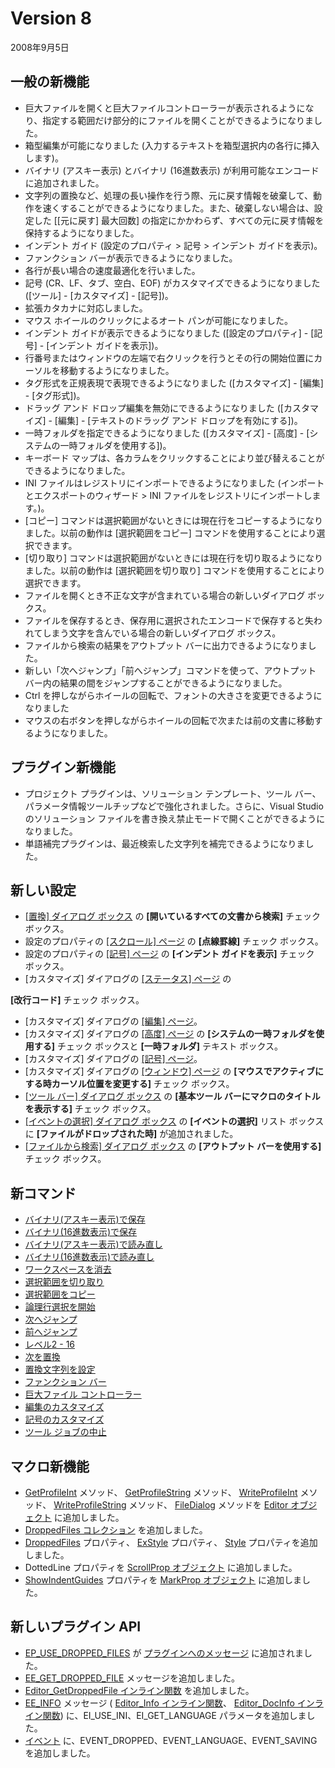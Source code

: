 # Version 8

2008年9月5日

## 一般の新機能

- 巨大ファイルを開くと巨大ファイルコントローラーが表示されるようになり、指定する範囲だけ部分的にファイルを開くことができるようになりました。
- 箱型編集が可能になりました (入力するテキストを箱型選択内の各行に挿入します)。
- バイナリ (アスキー表示) とバイナリ (16進数表示) が利用可能なエンコードに追加されました。
- 文字列の置換など、処理の長い操作を行う際、元に戻す情報を破棄して、動作を速くすることができるようになりました。また、破棄しない場合は、設定した \[\[元に戻す\] 最大回数\] の指定にかかわらず、すべての元に戻す情報を保持するようになりました。
- インデント ガイド (設定のプロパティ > 記号 \> インデント ガイドを表示)。
- ファンクション バーが表示できるようになりました。
- 各行が長い場合の速度最適化を行いました。
- 記号 (CR、LF、タブ、空白、EOF) がカスタマイズできるようになりました (\[ツール\] - \[カスタマイズ\] - \[記号\])。
- 拡張カタカナに対応しました。
- マウス ホイールのクリックによるオート パンが可能になりました。
- インデント ガイドが表示できるようになりました (\[設定のプロパティ\] \- \[記号\] \- \[インデント ガイドを表示\])。
- 行番号またはウィンドウの左端で右クリックを行うとその行の開始位置にカーソルを移動するようになりました。
- タグ形式を正規表現で表現できるようになりました (\[カスタマイズ\] \- \[編集\] \- \[タグ形式\])。
- ドラッグ アンド ドロップ編集を無効にできるようになりました (\[カスタマイズ\] \- \[編集\] \- \[テキストのドラッグ アンド ドロップを有効にする\])。
- 一時フォルダを指定できるようになりました (\[カスタマイズ\] \- \[高度\] \- \[システムの一時フォルダを使用する\])。
- キーボード マップは、各カラムをクリックすることにより並び替えることができるようになりました。
- INI ファイルはレジストリにインポートできるようになりました (インポートとエクスポートのウィザード > INI ファイルをレジストリにインポートします。)。
- \[コピー\] コマンドは選択範囲がないときには現在行をコピーするようになりました。以前の動作は \[選択範囲をコピー\] コマンドを使用することにより選択できます。
- \[切り取り\] コマンドは選択範囲がないときには現在行を切り取るようになりました。以前の動作は \[選択範囲を切り取り\] コマンドを使用することにより選択できます。
- ファイルを開くとき不正な文字が含まれている場合の新しいダイアログ ボックス。
- ファイルを保存するとき、保存用に選択されたエンコードで保存すると失われてしまう文字を含んでいる場合の新しいダイアログ ボックス。
- ファイルから検索の結果をアウトプット バーに出力できるようになりました。
- 新しい「次へジャンプ」「前へジャンプ」コマンドを使って、アウトプット バー内の結果の間をジャンプすることができるようになりました。
- Ctrl を押しながらホイールの回転で、フォントの大きさを変更できるようになりました
- マウスの右ボタンを押しながらホイールの回転で次または前の文書に移動するようになりました。

## プラグイン新機能

- プロジェクト プラグインは、ソリューション テンプレート、ツール バー、パラメータ情報ツールチップなどで強化されました。さらに、Visual Studio のソリューション ファイルを書き換え禁止モードで開くことができるようになりました。
- 単語補完プラグインは、最近検索した文字列を補完できるようになりました。

## 新しい設定

- [\[置換\] ダイアログ ボックス](../dlg/replace/index) の **\[開いているすべての文書から検索\]** チェック ボックス。
- 設定のプロパティの [\[スクロール\] ページ](../dlg/properties/scroll/index) の **\[点線罫線\]** チェック ボックス。
- 設定のプロパティの [\[記号\] ページ](../dlg/properties/marks/index) の **\[インデント ガイドを表示\]** チェック ボックス。
- \[カスタマイズ\] ダイアログの [\[ステータス\] ページ](../dlg/customize/status/index) の

**\[改行コード\]** チェック ボックス。
- \[カスタマイズ\] ダイアログの [\[編集\] ページ](../dlg/customize/edit/index)。
- \[カスタマイズ\] ダイアログの [\[高度\] ページ](../dlg/customize/advanced/index) の **\[システムの一時フォルダを使用する\]** チェック ボックスと **\[一時フォルダ\]** テキスト ボックス。
- \[カスタマイズ\] ダイアログの [\[記号\] ページ](../dlg/customize/marks/index)。
- \[カスタマイズ\] ダイアログの [\[ウィンドウ\] ページ](../dlg/customize/window/index) の **\[マウスでアクティブにする時カーソル位置を変更する\]** チェック ボックス。
- [\[ツール バー\] ダイアログ ボックス](../dlg/toolbars/index) の **\[基本ツール バーにマクロのタイトルを表示する\]** チェック ボックス。
- [\[イベントの選択\] ダイアログ ボックス](../dlg/macro_customize/my_macros/select_events/index) の
**\[イベントの選択\]** リスト ボックスに **\[ファイルがドロップされた時\]** が追加されました。
- [\[ファイルから検索\] ダイアログ ボックス](../dlg/find_in_files/index) の
**\[アウトプット バーを使用する\]** チェック ボックス。

## 新コマンド

- [バイナリ(アスキー表示)で保存](../cmd/file/file_save_binary)
- [バイナリ(16進数表示)で保存](../cmd/file/file_save_hex)
- [バイナリ(アスキー表示)で読み直し](../cmd/file/file_reload_binary)
- [バイナリ(16進数表示)で読み直し](../cmd/file/file_reload_hex)
- [ワークスペースを消去](../cmd/file/erase_workspace)
- [選択範囲を切り取り](../cmd/edit/edit_cut_sel)
- [選択範囲をコピー](../cmd/edit/edit_copy_sel)
- [論理行選択を開始](../cmd/edit/select_logical_line)
- [次へジャンプ](../cmd/edit/jump_next)
- [前へジャンプ](../cmd/edit/jump_prev)
- [レベル2 - 16](../cmd/edit/outline_level)
- [次を置換](../cmd/search/replace_next)
- [置換文字列を設定](../cmd/search/retrieve_replace_text)
- [ファンクション バー](../cmd/view/view_function_bar)
- [巨大ファイル コントローラー](../cmd/view/large_file_bar)
- [編集のカスタマイズ](../cmd/tools/customize_edit)
- [記号のカスタマイズ](../cmd/tools/customize_marks)
- [ツール ジョブの中止](../cmd/tools/terminate_tool)

## マクロ新機能

- [GetProfileInt](../macro/editor/getprofileint) メソッド、 [GetProfileString](../macro/editor/getprofilestring)
メソッド、 [WriteProfileInt](../macro/editor/writeprofileint) メソッド、 [WriteProfileString](../macro/editor/writeprofilestring)
メソッド、 [FileDialog](../macro/editor/filedialog) メソッドを [Editor オブジェクト](../macro/editor/index) に追加しました。
- [DroppedFiles コレクション](../macro/dropped_files/index) を追加しました。
- [DroppedFiles](../macro/window/droppedfiles) プロパティ、 [ExStyle](../macro/window/exstyle)
プロパティ、 [Style](../macro/window/style) プロパティを追加しました。
- DottedLine プロパティを
[ScrollProp オブジェクト](../macro/scroll_prop/index) に追加しました。
- [ShowIndentGuides](../macro/mark_prop/show_indent_guides)
プロパティを [MarkProp オブジェクト](../macro/mark_prop/index) に追加しました。

## 新しいプラグイン API

- [EP\_USE\_DROPPED\_FILES](../plugin/plugin_message/ep_use_dropped_files) が [プラグインへのメッセージ](../plugin/plugin_message/index) に追加されました。
- [EE\_GET\_DROPPED\_FILE](../plugin/message/ee_get_dropped_file)
メッセージを追加しました。
- [Editor\_GetDroppedFile インライン関数](../plugin/macro/editor_getdroppedfile) を追加しました。
- [EE\_INFO](../plugin/message/ee_info) メッセージ ( [Editor\_Info インライン関数](../plugin/macro/editor_info)、 [Editor\_DocInfo インライン関数](../plugin/macro/editor_docinfo))
に、EI\_USE\_INI、EI\_GET\_LANGUAGE パラメータを追加しました。
- [イベント](../plugin/event/index) に、EVENT\_DROPPED、EVENT\_LANGUAGE、EVENT\_SAVING
を追加しました。

